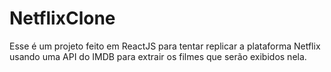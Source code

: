 # NetflixClone

Esse é um projeto feito em ReactJS para tentar replicar a plataforma Netflix usando uma API do IMDB para extrair os filmes que serão exibidos nela.
